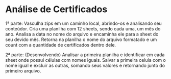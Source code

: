 # Análise de Certificados

1ª parte:
Vasculha zips em um caminho local, abrindo-os e analisando seu conteúdor.
Cria uma planilha com 12 sheets, sendo cada uma, um mês do ano.
Analisa a data no nome do arquivo e encaminha ele para a sheet do seu devido mês.
Retorna na planilha o nome do arquivo formatado e um count com a quantidade de certificados dentro dele.

2ª parte: (Desenvolvendo)
Analisar a primeira planilha e identificar em cada sheet onde possui células com nomes iguais.
Salvar a primeira celula com o nome igual e excluir as outras, somando seus valores e retornando junto do primeiro arquivo.
